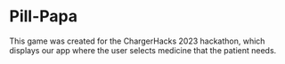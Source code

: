 # Pill-Papa
This game was created for the ChargerHacks 2023 hackathon, which displays our app where the user selects medicine that the patient needs.
